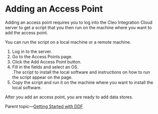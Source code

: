 # Adding an Access Point

Adding an access point requires you to log into the Cleo Integration Cloud server to get a script that you then run on the machine where you want to add the access point.

You can run the script on a local machine or a remote machine.

1. Log in to the server.
2. Go to the Access Points page.
3. Click the Add Access Point button. 
4. Fill in the fields and select an OS.  
.The script to install the local software and instructions on how to run the script appear on the page.  
5. Copy the script and run it on the machine where you want to install the local software.

After you add an access point, you are ready to add data stores.

Parent topic&mdash;[Getting Started with DDF](../DDF_GettingStarted.html)
